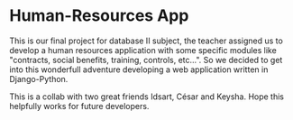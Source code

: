 # Human-Resources App

This is our final project for database II subject, the teacher assigned us to develop a human resources application with some specific
modules like "contracts, social benefits, training, controls, etc...". So we decided to get into this wonderfull adventure developing a
web application written in Django-Python.

This is a collab with two great friends Idsart, César and Keysha. Hope this helpfully works for future developers.
